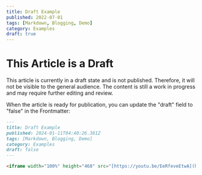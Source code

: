```yaml
---
title: Draft Example
published: 2022-07-01
tags: [Markdown, Blogging, Demo]
category: Examples
draft: true
---
```


# This Article is a Draft

This article is currently in a draft state and is not published. Therefore, it will not be visible to the general audience. The content is still a work in progress and may require further editing and review.

When the article is ready for publication, you can update the "draft" field to "false" in the Frontmatter:

```markdown
---
title: Draft Example
published: 2024-01-11T04:40:26.381Z
tags: [Markdown, Blogging, Demo]
category: Examples
draft: false
---

<iframe width="100%" height="468" src="[https://youtu.be/EeRfeveEtwA](https://www.youtube.com/watch?v=EeRfeveEtwA)" title="La Caverna Digital: Cómo vivimos encadenados a nuestras pantallas" frameborder="0" allow="accelerometer; autoplay; clipboard-write; encrypted-media; gyroscope; picture-in-picture; web-share" allowfullscreen></iframe>
